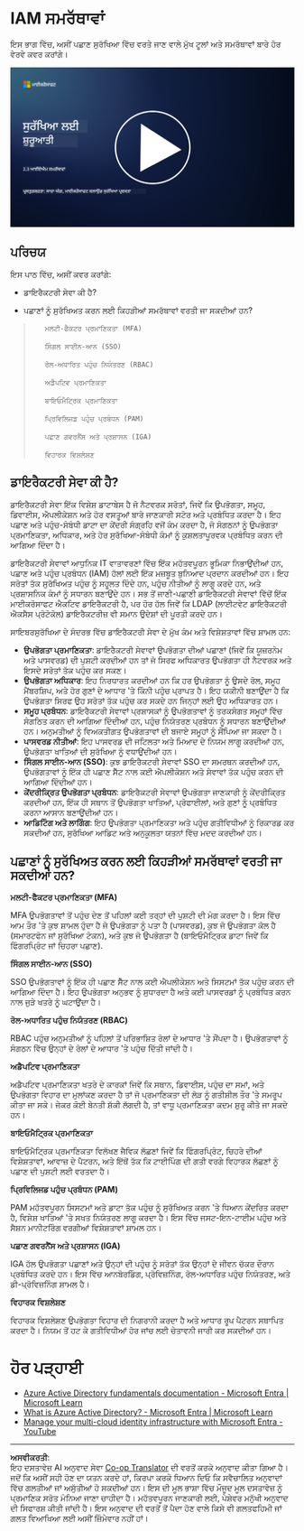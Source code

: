 <!--
CO_OP_TRANSLATOR_METADATA:
{
  "original_hash": "bf0b8a54f2c69951744df5a94bc923f7",
  "translation_date": "2025-09-04T01:54:34+00:00",
  "source_file": "2.3 IAM capabilities.md",
  "language_code": "pa"
}
-->
# IAM ਸਮਰੱਥਾਵਾਂ

ਇਸ ਭਾਗ ਵਿੱਚ, ਅਸੀਂ ਪਛਾਣ ਸੁਰੱਖਿਆ ਵਿੱਚ ਵਰਤੇ ਜਾਣ ਵਾਲੇ ਮੁੱਖ ਟੂਲਾਂ ਅਤੇ ਸਮਰੱਥਾਵਾਂ ਬਾਰੇ ਹੋਰ ਵੇਰਵੇ ਕਵਰ ਕਰਾਂਗੇ।

[![ਵੀਡੀਓ ਦੇਖੋ](../../translated_images/2-3_placeholder.627bdd56f0e6915d1c44f876715c48e2b27507edc096c3e5fe6c3b228fdd4cf5.pa.png)](https://learn-video.azurefd.net/vod/player?id=330158a0-95ef-434b-b308-6fc41eab4bd5)

## ਪਰਿਚਯ

ਇਸ ਪਾਠ ਵਿੱਚ, ਅਸੀਂ ਕਵਰ ਕਰਾਂਗੇ:

 - ਡਾਇਰੈਕਟਰੀ ਸੇਵਾ ਕੀ ਹੈ?
      
     
    
 - ਪਛਾਣਾਂ ਨੂੰ ਸੁਰੱਖਿਅਤ ਕਰਨ ਲਈ ਕਿਹੜੀਆਂ ਸਮਰੱਥਾਵਾਂ ਵਰਤੀ ਜਾ ਸਕਦੀਆਂ ਹਨ?
>
>        ਮਲਟੀ-ਫੈਕਟਰ ਪ੍ਰਮਾਣਿਕਤਾ (MFA)
> 
>        ਸਿੰਗਲ ਸਾਈਨ-ਆਨ (SSO)
> 
>        ਰੋਲ-ਅਧਾਰਿਤ ਪਹੁੰਚ ਨਿਯੰਤਰਣ (RBAC)
> 
>        ਅਡੈਪਟਿਵ ਪ੍ਰਮਾਣਿਕਤਾ
> 
>        ਬਾਇਓਮੈਟ੍ਰਿਕ ਪ੍ਰਮਾਣਿਕਤਾ
> 
>        ਪ੍ਰਿਵਿਲਿਜਡ ਪਹੁੰਚ ਪ੍ਰਬੰਧਨ (PAM)
> 
>        ਪਛਾਣ ਗਵਰਨੈਂਸ ਅਤੇ ਪ੍ਰਸ਼ਾਸਨ (IGA)
> 
>        ਵਿਹਾਰਕ ਵਿਸ਼ਲੇਸ਼ਣ

## ਡਾਇਰੈਕਟਰੀ ਸੇਵਾ ਕੀ ਹੈ?

ਡਾਇਰੈਕਟਰੀ ਸੇਵਾ ਇੱਕ ਵਿਸ਼ੇਸ਼ ਡਾਟਾਬੇਸ ਹੈ ਜੋ ਨੈਟਵਰਕ ਸਰੋਤਾਂ, ਜਿਵੇਂ ਕਿ ਉਪਭੋਗਤਾ, ਸਮੂਹ, ਡਿਵਾਈਸ, ਐਪਲੀਕੇਸ਼ਨ ਅਤੇ ਹੋਰ ਵਸਤੂਆਂ ਬਾਰੇ ਜਾਣਕਾਰੀ ਸਟੋਰ ਅਤੇ ਪ੍ਰਬੰਧਿਤ ਕਰਦਾ ਹੈ। ਇਹ ਪਛਾਣ ਅਤੇ ਪਹੁੰਚ-ਸੰਬੰਧੀ ਡਾਟਾ ਦਾ ਕੇਂਦਰੀ ਸੰਗ੍ਰਹਿ ਵਜੋਂ ਕੰਮ ਕਰਦਾ ਹੈ, ਜੋ ਸੰਗਠਨਾਂ ਨੂੰ ਉਪਭੋਗਤਾ ਪ੍ਰਮਾਣਿਕਤਾ, ਅਧਿਕਾਰ, ਅਤੇ ਹੋਰ ਸੁਰੱਖਿਆ-ਸੰਬੰਧੀ ਕੰਮਾਂ ਨੂੰ ਕੁਸ਼ਲਤਾਪੂਰਵਕ ਪ੍ਰਬੰਧਿਤ ਕਰਨ ਦੀ ਆਗਿਆ ਦਿੰਦਾ ਹੈ।

ਡਾਇਰੈਕਟਰੀ ਸੇਵਾਵਾਂ ਆਧੁਨਿਕ IT ਵਾਤਾਵਰਣਾਂ ਵਿੱਚ ਇੱਕ ਮਹੱਤਵਪੂਰਨ ਭੂਮਿਕਾ ਨਿਭਾਉਂਦੀਆਂ ਹਨ, ਪਛਾਣ ਅਤੇ ਪਹੁੰਚ ਪ੍ਰਬੰਧਨ (IAM) ਹੱਲਾਂ ਲਈ ਇੱਕ ਮਜ਼ਬੂਤ ਬੁਨਿਆਦ ਪ੍ਰਦਾਨ ਕਰਦੀਆਂ ਹਨ। ਇਹ ਸਰੋਤਾਂ ਤੱਕ ਸੁਰੱਖਿਅਤ ਪਹੁੰਚ ਨੂੰ ਸਹੂਲਤ ਦਿੰਦੇ ਹਨ, ਪਹੁੰਚ ਨੀਤੀਆਂ ਨੂੰ ਲਾਗੂ ਕਰਦੇ ਹਨ, ਅਤੇ ਪ੍ਰਸ਼ਾਸਨਿਕ ਕੰਮਾਂ ਨੂੰ ਸਧਾਰਨ ਬਣਾਉਂਦੇ ਹਨ। ਸਭ ਤੋਂ ਜਾਣੀ-ਪਛਾਣੀ ਡਾਇਰੈਕਟਰੀ ਸੇਵਾਵਾਂ ਵਿੱਚੋਂ ਇੱਕ ਮਾਈਕਰੋਸਾਫਟ ਐਕਟਿਵ ਡਾਇਰੈਕਟਰੀ ਹੈ, ਪਰ ਹੋਰ ਹੱਲ ਜਿਵੇਂ ਕਿ LDAP (ਲਾਈਟਵੇਟ ਡਾਇਰੈਕਟਰੀ ਐਕਸੈਸ ਪ੍ਰੋਟੋਕੋਲ) ਡਾਇਰੈਕਟਰੀਜ਼ ਵੀ ਸਮਾਨ ਉਦੇਸ਼ਾਂ ਦੀ ਪੂਰਤੀ ਕਰਦੇ ਹਨ।

ਸਾਇਬਰਸੁਰੱਖਿਆ ਦੇ ਸੰਦਰਭ ਵਿੱਚ ਡਾਇਰੈਕਟਰੀ ਸੇਵਾ ਦੇ ਮੁੱਖ ਕੰਮ ਅਤੇ ਵਿਸ਼ੇਸ਼ਤਾਵਾਂ ਵਿੱਚ ਸ਼ਾਮਲ ਹਨ:

 - **ਉਪਭੋਗਤਾ ਪ੍ਰਮਾਣਿਕਤਾ**: ਡਾਇਰੈਕਟਰੀ ਸੇਵਾਵਾਂ ਉਪਭੋਗਤਾ ਦੀਆਂ ਪਛਾਣਾਂ (ਜਿਵੇਂ ਕਿ ਯੂਜ਼ਰਨੇਮ ਅਤੇ ਪਾਸਵਰਡ) ਦੀ ਪੁਸ਼ਟੀ ਕਰਦੀਆਂ ਹਨ ਤਾਂ ਜੋ ਸਿਰਫ ਅਧਿਕਾਰਤ ਉਪਭੋਗਤਾ ਹੀ ਨੈਟਵਰਕ ਅਤੇ ਇਸਦੇ ਸਰੋਤਾਂ ਤੱਕ ਪਹੁੰਚ ਕਰ ਸਕਣ।
 - **ਉਪਭੋਗਤਾ ਅਧਿਕਾਰ**: ਇਹ ਨਿਰਧਾਰਤ ਕਰਦੀਆਂ ਹਨ ਕਿ ਹਰ ਉਪਭੋਗਤਾ ਨੂੰ ਉਸਦੇ ਰੋਲ, ਸਮੂਹ ਮੈਂਬਰਸ਼ਿਪ, ਅਤੇ ਹੋਰ ਗੁਣਾਂ ਦੇ ਆਧਾਰ 'ਤੇ ਕਿੰਨੀ ਪਹੁੰਚ ਪ੍ਰਾਪਤ ਹੈ। ਇਹ ਯਕੀਨੀ ਬਣਾਉਂਦਾ ਹੈ ਕਿ ਉਪਭੋਗਤਾ ਸਿਰਫ ਉਹ ਸਰੋਤਾਂ ਤੱਕ ਪਹੁੰਚ ਕਰ ਸਕਦੇ ਹਨ ਜਿਨ੍ਹਾਂ ਲਈ ਉਹ ਅਧਿਕਾਰਤ ਹਨ।
 - **ਸਮੂਹ ਪ੍ਰਬੰਧਨ**: ਡਾਇਰੈਕਟਰੀ ਸੇਵਾਵਾਂ ਪ੍ਰਸ਼ਾਸਕਾਂ ਨੂੰ ਉਪਭੋਗਤਾਵਾਂ ਨੂੰ ਤਰਕਸੰਗਤ ਸਮੂਹਾਂ ਵਿੱਚ ਸੰਗਠਿਤ ਕਰਨ ਦੀ ਆਗਿਆ ਦਿੰਦੀਆਂ ਹਨ, ਪਹੁੰਚ ਨਿਯੰਤਰਣ ਪ੍ਰਬੰਧਨ ਨੂੰ ਸਧਾਰਨ ਬਣਾਉਂਦੀਆਂ ਹਨ। ਅਨੁਮਤੀਆਂ ਨੂੰ ਵਿਅਕਤੀਗਤ ਉਪਭੋਗਤਾਵਾਂ ਦੀ ਬਜਾਏ ਸਮੂਹਾਂ ਨੂੰ ਸੌਂਪਿਆ ਜਾ ਸਕਦਾ ਹੈ।
 - **ਪਾਸਵਰਡ ਨੀਤੀਆਂ**: ਇਹ ਪਾਸਵਰਡ ਦੀ ਜਟਿਲਤਾ ਅਤੇ ਮਿਆਦ ਦੇ ਨਿਯਮ ਲਾਗੂ ਕਰਦੀਆਂ ਹਨ, ਉਪਭੋਗਤਾ ਖਾਤਿਆਂ ਦੀ ਸੁਰੱਖਿਆ ਨੂੰ ਵਧਾਉਂਦੀਆਂ ਹਨ।
 - **ਸਿੰਗਲ ਸਾਈਨ-ਆਨ (SSO)**: ਕੁਝ ਡਾਇਰੈਕਟਰੀ ਸੇਵਾਵਾਂ SSO ਦਾ ਸਮਰਥਨ ਕਰਦੀਆਂ ਹਨ, ਉਪਭੋਗਤਾਵਾਂ ਨੂੰ ਇੱਕ ਹੀ ਪਛਾਣ ਸੈੱਟ ਨਾਲ ਕਈ ਐਪਲੀਕੇਸ਼ਨ ਅਤੇ ਸੇਵਾਵਾਂ ਤੱਕ ਪਹੁੰਚ ਕਰਨ ਦੀ ਆਗਿਆ ਦਿੰਦੀਆਂ ਹਨ।
 - **ਕੇਂਦਰੀਕ੍ਰਿਤ ਉਪਭੋਗਤਾ ਪ੍ਰਬੰਧਨ**: ਡਾਇਰੈਕਟਰੀ ਸੇਵਾਵਾਂ ਉਪਭੋਗਤਾ ਜਾਣਕਾਰੀ ਨੂੰ ਕੇਂਦਰੀਕ੍ਰਿਤ ਕਰਦੀਆਂ ਹਨ, ਇੱਕ ਹੀ ਸਥਾਨ ਤੋਂ ਉਪਭੋਗਤਾ ਖਾਤਿਆਂ, ਪ੍ਰੋਫਾਈਲਾਂ, ਅਤੇ ਗੁਣਾਂ ਨੂੰ ਪ੍ਰਬੰਧਿਤ ਕਰਨਾ ਆਸਾਨ ਬਣਾਉਂਦੀਆਂ ਹਨ।
 - **ਆਡਿਟਿੰਗ ਅਤੇ ਲਾਗਿੰਗ**: ਇਹ ਉਪਭੋਗਤਾ ਪ੍ਰਮਾਣਿਕਤਾ ਅਤੇ ਪਹੁੰਚ ਗਤੀਵਿਧੀਆਂ ਨੂੰ ਰਿਕਾਰਡ ਕਰ ਸਕਦੀਆਂ ਹਨ, ਸੁਰੱਖਿਆ ਆਡਿਟ ਅਤੇ ਅਨੁਕੂਲਤਾ ਯਤਨਾਂ ਵਿੱਚ ਮਦਦ ਕਰਦੀਆਂ ਹਨ।

## ਪਛਾਣਾਂ ਨੂੰ ਸੁਰੱਖਿਅਤ ਕਰਨ ਲਈ ਕਿਹੜੀਆਂ ਸਮਰੱਥਾਵਾਂ ਵਰਤੀ ਜਾ ਸਕਦੀਆਂ ਹਨ?

**ਮਲਟੀ-ਫੈਕਟਰ ਪ੍ਰਮਾਣਿਕਤਾ (MFA)**

MFA ਉਪਭੋਗਤਾਵਾਂ ਤੋਂ ਪਹੁੰਚ ਦੇਣ ਤੋਂ ਪਹਿਲਾਂ ਕਈ ਤਰ੍ਹਾਂ ਦੀ ਪੁਸ਼ਟੀ ਦੀ ਮੰਗ ਕਰਦਾ ਹੈ। ਇਸ ਵਿੱਚ ਆਮ ਤੌਰ 'ਤੇ ਕੁਝ ਸ਼ਾਮਲ ਹੁੰਦਾ ਹੈ ਜੋ ਉਪਭੋਗਤਾ ਨੂੰ ਪਤਾ ਹੈ (ਪਾਸਵਰਡ), ਕੁਝ ਜੋ ਉਪਭੋਗਤਾ ਕੋਲ ਹੈ (ਸਮਾਰਟਫੋਨ ਜਾਂ ਸੁਰੱਖਿਆ ਟੋਕਨ), ਅਤੇ ਕੁਝ ਜੋ ਉਪਭੋਗਤਾ ਹੈ (ਬਾਇਓਮੈਟ੍ਰਿਕ ਡਾਟਾ ਜਿਵੇਂ ਕਿ ਫਿੰਗਰਪ੍ਰਿੰਟ ਜਾਂ ਚਿਹਰਾ ਪਛਾਣ).

**ਸਿੰਗਲ ਸਾਈਨ-ਆਨ (SSO)**

SSO ਉਪਭੋਗਤਾਵਾਂ ਨੂੰ ਇੱਕ ਹੀ ਪਛਾਣ ਸੈੱਟ ਨਾਲ ਕਈ ਐਪਲੀਕੇਸ਼ਨ ਅਤੇ ਸਿਸਟਮਾਂ ਤੱਕ ਪਹੁੰਚ ਕਰਨ ਦੀ ਆਗਿਆ ਦਿੰਦਾ ਹੈ। ਇਹ ਉਪਭੋਗਤਾ ਅਨੁਭਵ ਨੂੰ ਸੁਧਾਰਦਾ ਹੈ ਅਤੇ ਕਈ ਪਾਸਵਰਡਾਂ ਨੂੰ ਪ੍ਰਬੰਧਿਤ ਕਰਨ ਨਾਲ ਜੁੜੇ ਖਤਰੇ ਨੂੰ ਘਟਾਉਂਦਾ ਹੈ।

**ਰੋਲ-ਅਧਾਰਿਤ ਪਹੁੰਚ ਨਿਯੰਤਰਣ (RBAC)**

RBAC ਪਹੁੰਚ ਅਨੁਮਤੀਆਂ ਨੂੰ ਪਹਿਲਾਂ ਤੋਂ ਪਰਿਭਾਸ਼ਿਤ ਰੋਲਾਂ ਦੇ ਆਧਾਰ 'ਤੇ ਸੌਂਪਦਾ ਹੈ। ਉਪਭੋਗਤਾਵਾਂ ਨੂੰ ਸੰਗਠਨ ਵਿੱਚ ਉਨ੍ਹਾਂ ਦੇ ਰੋਲਾਂ ਦੇ ਆਧਾਰ 'ਤੇ ਪਹੁੰਚ ਦਿੱਤੀ ਜਾਂਦੀ ਹੈ।

**ਅਡੈਪਟਿਵ ਪ੍ਰਮਾਣਿਕਤਾ**

ਅਡੈਪਟਿਵ ਪ੍ਰਮਾਣਿਕਤਾ ਖਤਰੇ ਦੇ ਕਾਰਕਾਂ ਜਿਵੇਂ ਕਿ ਸਥਾਨ, ਡਿਵਾਈਸ, ਪਹੁੰਚ ਦਾ ਸਮਾਂ, ਅਤੇ ਉਪਭੋਗਤਾ ਵਿਹਾਰ ਦਾ ਮੁਲਾਂਕਣ ਕਰਦਾ ਹੈ ਤਾਂ ਜੋ ਪ੍ਰਮਾਣਿਕਤਾ ਦੀ ਲੋੜ ਨੂੰ ਗਤੀਸ਼ੀਲ ਤੌਰ 'ਤੇ ਸਮਰੂਪ ਕੀਤਾ ਜਾ ਸਕੇ। ਜੇਕਰ ਕੋਈ ਬੇਨਤੀ ਸ਼ੱਕੀ ਲੱਗਦੀ ਹੈ, ਤਾਂ ਵਾਧੂ ਪ੍ਰਮਾਣਿਕਤਾ ਕਦਮ ਸ਼ੁਰੂ ਕੀਤੇ ਜਾ ਸਕਦੇ ਹਨ।

**ਬਾਇਓਮੈਟ੍ਰਿਕ ਪ੍ਰਮਾਣਿਕਤਾ**

ਬਾਇਓਮੈਟ੍ਰਿਕ ਪ੍ਰਮਾਣਿਕਤਾ ਵਿਲੱਖਣ ਜੈਵਿਕ ਲੱਛਣਾਂ ਜਿਵੇਂ ਕਿ ਫਿੰਗਰਪ੍ਰਿੰਟ, ਚਿਹਰੇ ਦੀਆਂ ਵਿਸ਼ੇਸ਼ਤਾਵਾਂ, ਆਵਾਜ਼ ਦੇ ਪੈਟਰਨ, ਅਤੇ ਇੱਥੋਂ ਤੱਕ ਕਿ ਟਾਈਪਿੰਗ ਦੀ ਗਤੀ ਵਰਗੇ ਵਿਹਾਰਕ ਲੱਛਣਾਂ ਨੂੰ ਪਛਾਣ ਦੀ ਪੁਸ਼ਟੀ ਲਈ ਵਰਤਦਾ ਹੈ।

**ਪ੍ਰਿਵਿਲਿਜਡ ਪਹੁੰਚ ਪ੍ਰਬੰਧਨ (PAM)**

PAM ਮਹੱਤਵਪੂਰਨ ਸਿਸਟਮਾਂ ਅਤੇ ਡਾਟਾ ਤੱਕ ਪਹੁੰਚ ਨੂੰ ਸੁਰੱਖਿਅਤ ਕਰਨ 'ਤੇ ਧਿਆਨ ਕੇਂਦਰਿਤ ਕਰਦਾ ਹੈ, ਵਿਸ਼ੇਸ਼ ਖਾਤਿਆਂ 'ਤੇ ਸਖਤ ਨਿਯੰਤਰਣ ਲਾਗੂ ਕਰਦਾ ਹੈ। ਇਸ ਵਿੱਚ ਜਸਟ-ਇਨ-ਟਾਈਮ ਪਹੁੰਚ ਅਤੇ ਸੈਸ਼ਨ ਮਾਨੀਟਰਿੰਗ ਵਰਗੀਆਂ ਵਿਸ਼ੇਸ਼ਤਾਵਾਂ ਸ਼ਾਮਲ ਹਨ।

**ਪਛਾਣ ਗਵਰਨੈਂਸ ਅਤੇ ਪ੍ਰਸ਼ਾਸਨ (IGA)**

IGA ਹੱਲ ਉਪਭੋਗਤਾ ਪਛਾਣਾਂ ਅਤੇ ਉਨ੍ਹਾਂ ਦੀ ਪਹੁੰਚ ਨੂੰ ਸਰੋਤਾਂ ਤੱਕ ਉਨ੍ਹਾਂ ਦੇ ਜੀਵਨ ਚੱਕਰ ਦੌਰਾਨ ਪ੍ਰਬੰਧਿਤ ਕਰਦੇ ਹਨ। ਇਸ ਵਿੱਚ ਆਨਬੋਰਡਿੰਗ, ਪ੍ਰੋਵਿਜ਼ਨਿੰਗ, ਰੋਲ-ਅਧਾਰਿਤ ਪਹੁੰਚ ਨਿਯੰਤਰਣ, ਅਤੇ ਡੀ-ਪ੍ਰੋਵਿਜ਼ਨਿੰਗ ਸ਼ਾਮਲ ਹੈ।

**ਵਿਹਾਰਕ ਵਿਸ਼ਲੇਸ਼ਣ**

ਵਿਹਾਰਕ ਵਿਸ਼ਲੇਸ਼ਣ ਉਪਭੋਗਤਾ ਵਿਹਾਰ ਦੀ ਨਿਗਰਾਨੀ ਕਰਦਾ ਹੈ ਅਤੇ ਆਧਾਰ ਰੂਪ ਪੈਟਰਨ ਸਥਾਪਿਤ ਕਰਦਾ ਹੈ। ਨਿਯਮ ਤੋਂ ਹਟ ਕੇ ਗਤੀਵਿਧੀਆਂ ਹੋਰ ਜਾਂਚ ਲਈ ਚੇਤਾਵਨੀ ਜਾਰੀ ਕਰ ਸਕਦੀਆਂ ਹਨ।

# ਹੋਰ ਪੜ੍ਹਾਈ
- [Azure Active Directory fundamentals documentation - Microsoft Entra | Microsoft Learn](https://learn.microsoft.com/azure/active-directory/fundamentals/?WT.mc_id=academic-96948-sayoung)
- [What is Azure Active Directory? - Microsoft Entra | Microsoft Learn](https://learn.microsoft.com/azure/active-directory/fundamentals/whatis?WT.mc_id=academic-96948-sayoung)
- [Manage your multi-cloud identity infrastructure with Microsoft Entra - YouTube](https://www.youtube.com/watch?v=9qQiq3wTS2Y&list=PLXtHYVsvn_b_gtX1-NB62wNervQx1Fhp4&index=18)

---

**ਅਸਵੀਕਰਤੀ**:  
ਇਹ ਦਸਤਾਵੇਜ਼ AI ਅਨੁਵਾਦ ਸੇਵਾ [Co-op Translator](https://github.com/Azure/co-op-translator) ਦੀ ਵਰਤੋਂ ਕਰਕੇ ਅਨੁਵਾਦ ਕੀਤਾ ਗਿਆ ਹੈ। ਜਦੋਂ ਕਿ ਅਸੀਂ ਸਹੀ ਹੋਣ ਦਾ ਯਤਨ ਕਰਦੇ ਹਾਂ, ਕਿਰਪਾ ਕਰਕੇ ਧਿਆਨ ਦਿਓ ਕਿ ਸਵੈਚਾਲਿਤ ਅਨੁਵਾਦਾਂ ਵਿੱਚ ਗਲਤੀਆਂ ਜਾਂ ਅਸੁੱਤੀਆਂ ਹੋ ਸਕਦੀਆਂ ਹਨ। ਇਸ ਦੀ ਮੂਲ ਭਾਸ਼ਾ ਵਿੱਚ ਮੌਜੂਦ ਮੂਲ ਦਸਤਾਵੇਜ਼ ਨੂੰ ਪ੍ਰਮਾਣਿਕ ਸਰੋਤ ਮੰਨਿਆ ਜਾਣਾ ਚਾਹੀਦਾ ਹੈ। ਮਹੱਤਵਪੂਰਨ ਜਾਣਕਾਰੀ ਲਈ, ਪੇਸ਼ੇਵਰ ਮਨੁੱਖੀ ਅਨੁਵਾਦ ਦੀ ਸਿਫਾਰਸ਼ ਕੀਤੀ ਜਾਂਦੀ ਹੈ। ਇਸ ਅਨੁਵਾਦ ਦੀ ਵਰਤੋਂ ਤੋਂ ਪੈਦਾ ਹੋਣ ਵਾਲੇ ਕਿਸੇ ਵੀ ਗਲਤਫਹਿਮੀ ਜਾਂ ਗਲਤ ਵਿਆਖਿਆ ਲਈ ਅਸੀਂ ਜ਼ਿੰਮੇਵਾਰ ਨਹੀਂ ਹਾਂ।  